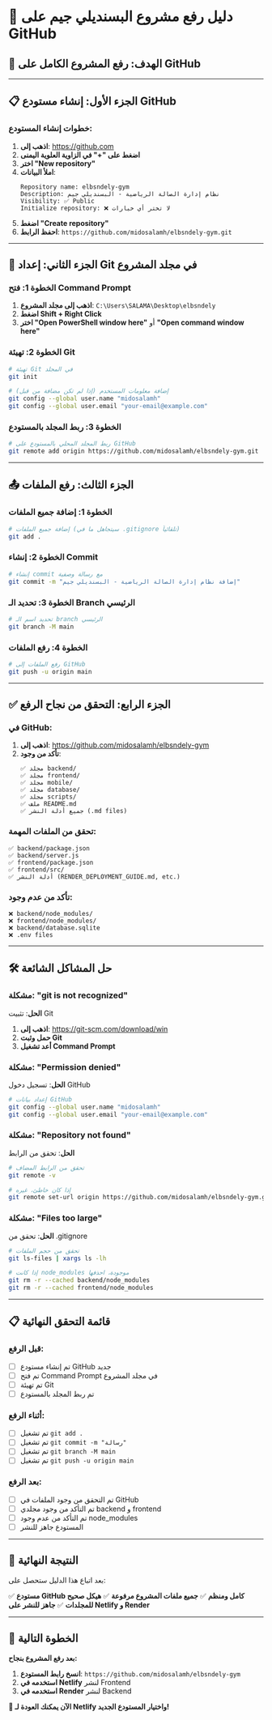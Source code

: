 # 📂 دليل رفع مشروع البسنديلي جيم على GitHub

## 🎯 الهدف: رفع المشروع الكامل على GitHub

---

## 📋 الجزء الأول: إنشاء مستودع GitHub

### خطوات إنشاء المستودع:

1. **اذهب إلى**: https://github.com
2. **اضغط على "+" في الزاوية العلوية اليمنى**
3. **اختر "New repository"**
4. **املأ البيانات**:
   ```
   Repository name: elbsndely-gym
   Description: نظام إدارة الصالة الرياضية - البسنديلي جيم
   Visibility: ✅ Public
   Initialize repository: ❌ لا تختر أي خيارات
   ```
5. **اضغط "Create repository"**
6. **احفظ الرابط**: `https://github.com/midosalamh/elbsndely-gym.git`

---

## 🔧 الجزء الثاني: إعداد Git في مجلد المشروع

### الخطوة 1: فتح Command Prompt

1. **اذهب إلى مجلد المشروع**: `C:\Users\SALAMA\Desktop\elbsndely`
2. **اضغط Shift + Right Click**
3. **اختر "Open PowerShell window here"** أو **"Open command window here"**

### الخطوة 2: تهيئة Git

```bash
# تهيئة Git في المجلد
git init

# إضافة معلومات المستخدم (إذا لم تكن مضافة من قبل)
git config --global user.name "midosalamh"
git config --global user.email "your-email@example.com"
```

### الخطوة 3: ربط المجلد بالمستودع

```bash
# ربط المجلد المحلي بالمستودع على GitHub
git remote add origin https://github.com/midosalamh/elbsndely-gym.git
```

---

## 📤 الجزء الثالث: رفع الملفات

### الخطوة 1: إضافة جميع الملفات

```bash
# إضافة جميع الملفات (سيتجاهل ما في .gitignore تلقائياً)
git add .
```

### الخطوة 2: إنشاء Commit

```bash
# إنشاء commit مع رسالة وصفية
git commit -m "إضافة نظام إدارة الصالة الرياضية - البسنديلي جيم"
```

### الخطوة 3: تحديد الـ Branch الرئيسي

```bash
# تحديد اسم الـ branch الرئيسي
git branch -M main
```

### الخطوة 4: رفع الملفات

```bash
# رفع الملفات إلى GitHub
git push -u origin main
```

---

## ✅ الجزء الرابع: التحقق من نجاح الرفع

### في GitHub:

1. **اذهب إلى**: https://github.com/midosalamh/elbsndely-gym
2. **تأكد من وجود**:
   ```
   ✅ مجلد backend/
   ✅ مجلد frontend/
   ✅ مجلد mobile/
   ✅ مجلد database/
   ✅ مجلد scripts/
   ✅ ملف README.md
   ✅ جميع أدلة النشر (.md files)
   ```

### تحقق من الملفات المهمة:

```
✅ backend/package.json
✅ backend/server.js
✅ frontend/package.json
✅ frontend/src/
✅ أدلة النشر (RENDER_DEPLOYMENT_GUIDE.md, etc.)
```

### تأكد من عدم وجود:

```
❌ backend/node_modules/
❌ frontend/node_modules/
❌ backend/database.sqlite
❌ .env files
```

---

## 🛠️ حل المشاكل الشائعة

### مشكلة: "git is not recognized"

**الحل**: تثبيت Git
1. **اذهب إلى**: https://git-scm.com/download/win
2. **حمل وثبت Git**
3. **أعد تشغيل Command Prompt**

### مشكلة: "Permission denied"

**الحل**: تسجيل دخول GitHub
```bash
# إعداد بيانات GitHub
git config --global user.name "midosalamh"
git config --global user.email "your-email@example.com"
```

### مشكلة: "Repository not found"

**الحل**: تحقق من الرابط
```bash
# تحقق من الرابط المضاف
git remote -v

# إذا كان خاطئ، غيره
git remote set-url origin https://github.com/midosalamh/elbsndely-gym.git
```

### مشكلة: "Files too large"

**الحل**: تحقق من .gitignore
```bash
# تحقق من حجم الملفات
git ls-files | xargs ls -lh

# إذا كانت node_modules موجودة، احذفها
git rm -r --cached backend/node_modules
git rm -r --cached frontend/node_modules
```

---

## 📋 قائمة التحقق النهائية

### قبل الرفع:
- [ ] تم إنشاء مستودع GitHub جديد
- [ ] تم فتح Command Prompt في مجلد المشروع
- [ ] تم تهيئة Git
- [ ] تم ربط المجلد بالمستودع

### أثناء الرفع:
- [ ] تم تشغيل `git add .`
- [ ] تم تشغيل `git commit -m "رسالة"`
- [ ] تم تشغيل `git branch -M main`
- [ ] تم تشغيل `git push -u origin main`

### بعد الرفع:
- [ ] تم التحقق من وجود الملفات في GitHub
- [ ] تم التأكد من وجود مجلدي backend و frontend
- [ ] تم التأكد من عدم وجود node_modules
- [ ] المستودع جاهز للنشر

---

## 🎉 النتيجة النهائية

بعد اتباع هذا الدليل ستحصل على:

✅ **مستودع GitHub كامل ومنظم**
✅ **جميع ملفات المشروع مرفوعة**
✅ **هيكل صحيح للمجلدات**
✅ **جاهز للنشر على Netlify و Render**

---

## 🚀 الخطوة التالية

**بعد رفع المشروع بنجاح:**

1. **انسخ رابط المستودع**: `https://github.com/midosalamh/elbsndely-gym`
2. **استخدمه في Netlify** لنشر Frontend
3. **استخدمه في Render** لنشر Backend

**🎯 الآن يمكنك العودة لـ Netlify واختيار المستودع الجديد!**
